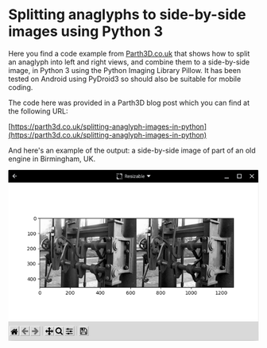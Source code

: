 # Splitting anaglyphs to side-by-side images using Python 3

Here you find a code example from [Parth3D.co.uk](https://parth3d.co.uk/) that shows how to split an anaglyph into left and right views, and combine them to a side-by-side image, in Python 3 using the Python Imaging Library Pillow. It has been tested on Android using PyDroid3 so should also be suitable for mobile coding.

The code here was provided in a Parth3D blog post which you can find at the following URL:

[https://parth3d.co.uk/splitting-anaglyph-images-in-python](https://parth3d.co.uk/splitting-anaglyph-images-in-python)

And here's an example of the output: a side-by-side image of part of an old engine in Birmingham, UK.

![The side-by-side output by the Python code](./glyphsplitwindow.png)
